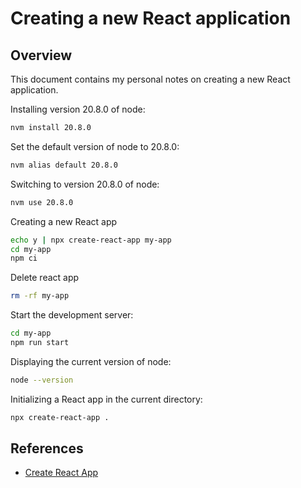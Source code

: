 # Creating a new React application

## Overview

This document contains my personal notes on creating a new React application.

Installing version 20.8.0 of node:

```sh
nvm install 20.8.0
```

Set the default version of node to 20.8.0:

```sh
nvm alias default 20.8.0
```

Switching to version 20.8.0 of node:

```sh
nvm use 20.8.0
```

Creating a new React app

```sh
echo y | npx create-react-app my-app
cd my-app
npm ci
```

Delete react app

```sh
rm -rf my-app
```

Start the development server:

```sh
cd my-app
npm run start
```

Displaying the current version of node:

```sh
node --version
```

Initializing a React app in the current directory:

```sh
npx create-react-app .
```

## References

- [Create React App](https://create-react-app.dev/docs/getting-started/)